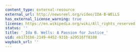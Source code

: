 ```yaml
---
content_type: external-resource
external_url: http://newsreel.org/video/IDA-B-WELLS
has_external_license_warning: true
license: https://en.wikipedia.org/wiki/All_rights_reserved
status: ''
title: '_Ida B. Wells: A Passion for Justice_'
uid: eb1731b6-2149-4452-931b-a29516ff8108
wayback_url: ''
---
```

